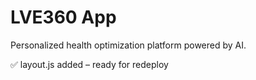 # LVE360 App

Personalized health optimization platform powered by AI.

✅ layout.js added – ready for redeploy
